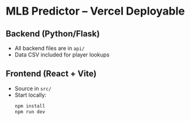 # MLB Predictor – Vercel Deployable

## Backend (Python/Flask)
- All backend files are in `api/`
- Data CSV included for player lookups

## Frontend (React + Vite)
- Source in `src/`
- Start locally:  
  ```bash
  npm install
  npm run dev
